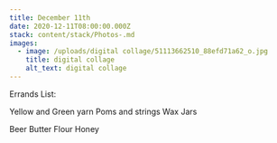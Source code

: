 ```yaml
---
title: December 11th
date: 2020-12-11T08:00:00.000Z
stack: content/stack/Photos-.md
images:
  - image: /uploads/digital collage/51113662510_88efd71a62_o.jpg
    title: digital collage
    alt_text: digital collage
---
```


Errands List:

Yellow and Green yarn
Poms and strings
Wax
Jars

Beer
Butter
Flour
Honey
